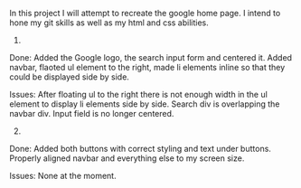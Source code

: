 In this project I will attempt to recreate the google home page. I intend to hone my git skills as well as my html and css abilities.

1.

Done:
 Added the Google logo, the search input form and centered it. Added navbar, flaoted ul element to the right, made li elements inline so that they could be displayed side by side. 

Issues:
 After floating ul to the right there is not enough width in the ul element to display li elements side by side.
 Search div is overlapping the navbar div.
 Input field is no longer centered.

 2.

 Done:
  Added both buttons with correct styling and text under buttons. Properly aligned navbar and everything else to my screen size.

Issues:
 None at the moment.